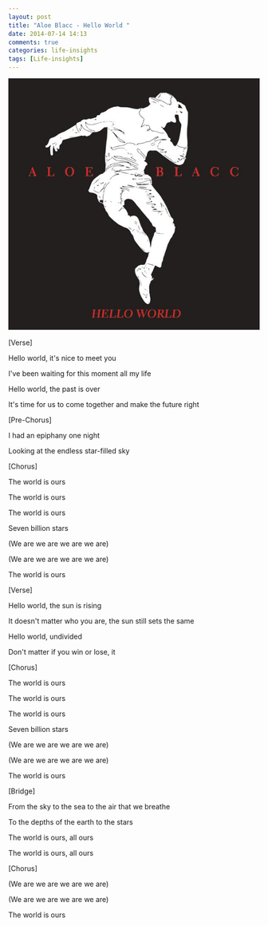```yaml
---
layout: post
title: "Aloe Blacc - Hello World "
date: 2014-07-14 14:13
comments: true
categories: life-insights
tags: [Life-insights]
---
```

![HELLO WORLD](/images/2014/07/aleo-blacc-hello-world.jpg "hello world")<br/>

[Verse]

Hello world, it's nice to meet you

I've been waiting for this moment all my life

Hello world, the past is over

It's time for us to come together and make the future right


[Pre-Chorus]

I had an epiphany one night 

Looking at the endless star-filled sky


[Chorus]

The world is ours

The world is ours

The world is ours

Seven billion stars

(We are we are we are we are)

(We are we are we are we are)

The world is ours


[Verse]

Hello world, the sun is rising

It doesn't matter who you are, the sun still sets the same

Hello world, undivided

Don't matter if you win or lose, it


[Chorus]

The world is ours

The world is ours

The world is ours

Seven billion stars

(We are we are we are we are)

(We are we are we are we are)

The world is ours


[Bridge]

From the sky to the sea to the air that we breathe

To the depths of the earth to the stars

The world is ours, all ours

The world is ours, all ours


[Chorus]

(We are we are we are we are)

(We are we are we are we are)

The world is ours